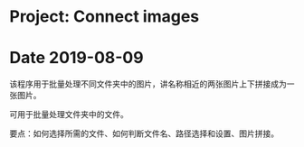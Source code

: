 # Project: Connect images
# Date 2019-08-09

该程序用于批量处理不同文件夹中的图片，讲名称相近的两张图片上下拼接成为一张图片。

可用于批量处理文件夹中的文件。

要点：如何选择所需的文件、如何判断文件名、路径选择和设置、图片拼接。
